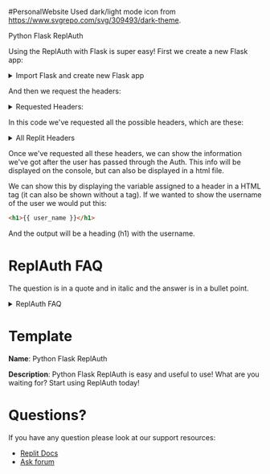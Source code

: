 #PersonalWebsite
Used dark/light mode icon from https://www.svgrepo.com/svg/309493/dark-theme.

Python Flask ReplAuth

Using the ReplAuth with Flask is super easy! First we create a new Flask app: 

<details>
  <summary>Import Flask and create new Flask app</summary>

```python
from flask import Flask, render_template, request
app = Flask('app')
@app.route('/')
```
</details>

And then we request the headers: 

<details>
  <summary>Requested Headers:</summary>

```python
def hello_world():
    print(request.headers)
    return render_template(
        'index.html',
        user_id=request.headers['X-Replit-User-Id'],
        user_name=request.headers['X-Replit-User-Name'],
        user_roles=request.headers['X-Replit-User-Roles'],
        user_bio=request.headers['X-Replit-User-Bio'],
        user_profile_image=request.headers['X-Replit-User-Profile-Image'],
        user_teams=request.headers['X-Replit-User-Teams'],
        user_url=request.headers['X-Replit-User-Url']
    )
```
</details>

In this code we've requested all the possible headers, which are these:

<details>
  <summary>All Replit Headers</summary>

```python
X-Replit-User-Bio
X-Replit-User-Id
X-Replit-User-Name
X-Replit-User-Profile-Image
X-Replit-User-Roles
X-Replit-User-Teams
X-Replit-User-Url
```
</details>

Once we've requested all these headers, we can show the information we've got after the user has passed through the Auth. This info will be displayed on the console, but can also be displayed in a html file.

We can show this by displaying the variable assigned to a header in a HTML tag (it can also be shown without a tag). If we wanted to show the username of the user we would put this:

```html
<h1>{{ user_name }}</h1>
```

And the output will be a heading (h1) with the username. 

# ReplAuth FAQ 

The question is in a quote and in italic and the answer is in a bullet point.

<details>
  <summary>ReplAuth FAQ</summary>
  
  > *How many ReplAuths are there?*
  
  - There are 2 repl auths!
 ---
  > *Which ReplAuths are there?*
  
  - Node.js and Python Flask
---
  > *Is there a Replit Documentation on ReplAuths?*

  - Yes! You can find it in the [Replit Docs](https://docs.replit.com)
</details>

# Template

**Name**: Python Flask ReplAuth

**Description**: Python Flask ReplAuth is easy and useful to use! What are you waiting for? Start using ReplAuth today!

# Questions?

If you have any question please look at our support resources:

- [Replit Docs](https://docs.replit.com)
- [Ask forum](https://ask.replit.com)
